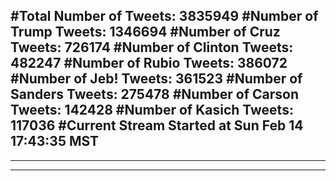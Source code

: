 #Total Number of Tweets: 3835949 
#Number of Trump Tweets: 1346694
#Number of Cruz Tweets: 726174
#Number of Clinton Tweets: 482247
#Number of Rubio Tweets: 386072
#Number of Jeb! Tweets: 361523
#Number of Sanders Tweets: 275478
#Number of Carson Tweets: 142428
#Number of Kasich Tweets: 117036
#Current Stream Started at Sun Feb 14 17:43:35 MST
---
---
---
